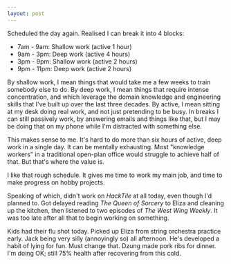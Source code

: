 ```yaml
---
layout: post
---
```


Scheduled the day again. Realised I can break it into 4 blocks:

* 7am - 9am: Shallow work (active 1 hour)
* 9am - 3pm: Deep work (active 4 hours)
* 3pm - 9pm: Shallow work (active 2 hours)
* 9pm - 11pm: Deep work (active 2 hours)

By shallow work, I mean things that would take me a few weeks to train somebody
else to do. By deep work, I mean things that require intense concentration, and
which leverage the domain knowledge and engineering skills that I've built up
over the last three decades. By active, I mean sitting at my desk doing real
work, and not just pretending to be busy. In breaks I can still passively work,
by answering emails and things like that, but I may be doing that on my phone
while I'm distracted with something else.

This makes sense to me. It's hard to do more than six hours of active, deep work
in a single day. It can be mentally exhausting. Most "knowledge workers" in a
traditional open-plan office would struggle to achieve half of that. But that's
where the value is.

I like that rough schedule. It gives me time to work my main job, and time to
make progress on hobby projects.

Speaking of which, didn't work on _HackTile_ at all today, even though I'd
planned to. Got delayed reading _The Queen of Sorcery_ to Eliza and cleaning up
the kitchen, then listened to two episodes of _The West Wing Weekly_. It was too
late after all that to begin working on something.

Kids had their flu shot today. Picked up Eliza from string orchestra practice
early. Jack being very silly (annoyingly so) all afternoon. He's developed a
habit of lying for fun. Must change that. Dzung made pork ribs for dinner. I'm
doing OK; still 75% health after recovering from this cold.
